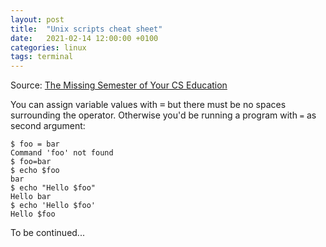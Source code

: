 ```yaml
---
layout: post
title:  "Unix scripts cheat sheet"
date:   2021-02-14 12:00:00 +0100
categories: linux
tags: terminal
---
```

<!--more-->

Source: [The Missing Semester of Your CS Education](https://missing.csail.mit.edu/2020/course-shell/)

You can assign variable values with <kbd>=</kbd> but there must be no spaces surrounding the operator. Otherwise you'd be running a program with `=` as second argument:
```console
$ foo = bar
Command 'foo' not found
$ foo=bar
$ echo $foo
bar
$ echo "Hello $foo"
Hello bar
$ echo 'Hello $foo'
Hello $foo
```

To be continued...